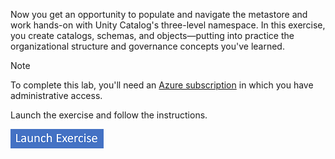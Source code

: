 ﻿Now you get an opportunity to populate and navigate the metastore and work hands-on with Unity Catalog's three-level namespace. In this exercise, you create catalogs, schemas, and objects—putting into practice the organizational structure and governance concepts you've learned.

> [!NOTE]
> To complete this lab, you'll need an [Azure subscription](https://azure.microsoft.com/free?azure-portal=true) in which you have administrative access.

Launch the exercise and follow the instructions.

[![Button to launch exercise.](../media/launch-exercise.png)](https://go.microsoft.com/fwlink/?linkid=2338941&azure-portal=true)